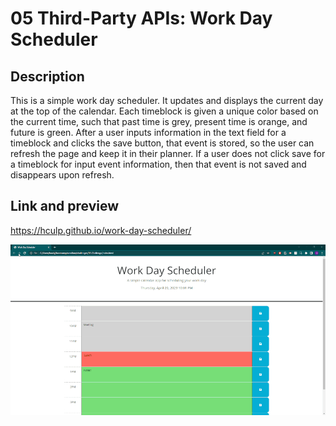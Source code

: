 # 05 Third-Party APIs: Work Day Scheduler

## Description

This is a simple work day scheduler. It updates and displays the current day at the top of the calendar. Each timeblock is given a unique color based on the current time, such that
past time is grey, present time is orange, and future is green. After a user inputs information in the text field for a timeblock and clicks the save button, that event is stored, so
the user can refresh the page and keep it in their planner. If a user does not click save for a timeblock for input event information, then that event is not saved and disappears
upon refresh.

## Link and preview

https://hculp.github.io/work-day-scheduler/

![Demo of work day scheduler](./assets/images/wordayscheduler_demo.gif "work day scheduler demo")